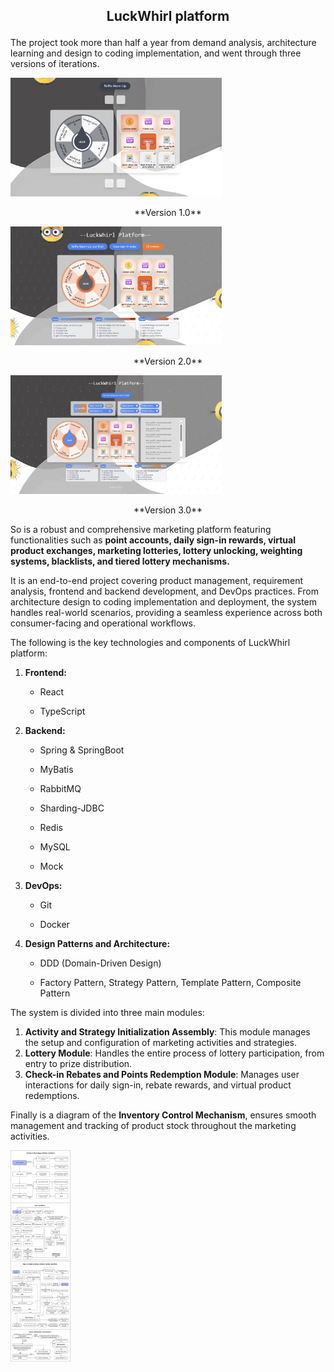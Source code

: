 ## <p style="text-align: center;">LuckWhirl platform</p>

The project took more than half a year from demand analysis, architecture learning and design to coding implementation, and went through three versions of iterations.

<img src="docs\readme\v1.jpg" style="zoom: 33%;" />

<p style="text-align: center;">**Version 1.0**</p>																						

<img src="docs\readme\v2.jpg" style="zoom: 33%;" />

<p style="text-align: center;">**Version 2.0**</p>																	

<img src="docs\readme\v3.jpg" style="zoom: 33%;" />

<p style="text-align: center;">**Version 3.0**</p>																						



So is a robust and comprehensive marketing platform featuring functionalities such as **point accounts, daily sign-in rewards, virtual product exchanges, marketing lotteries, lottery unlocking, weighting systems, blacklists, and tiered lottery mechanisms.**

It is an end-to-end project covering product management, requirement analysis, frontend and backend development, and DevOps practices. From architecture design to coding implementation and deployment, the system handles real-world scenarios, providing a seamless experience across both consumer-facing and operational workflows.

The following is the key technologies and components of LuckWhirl platform:

1. **Frontend:**

   - React

   - TypeScript

2. **Backend:**

   - Spring & SpringBoot

   - MyBatis

   - RabbitMQ

   - Sharding-JDBC

   - Redis

   - MySQL

   - Mock

3. **DevOps:**

   - Git

   - Docker

4. **Design Patterns and Architecture:**

   - DDD (Domain-Driven Design)

   - Factory Pattern, Strategy Pattern, Template Pattern, Composite Pattern



The system is divided into three main modules:

1. **Activity and Strategy Initialization Assembly**: This module manages the setup and configuration of marketing activities and strategies.
2. **Lottery Module**: Handles the entire process of lottery participation, from entry to prize distribution.
3. **Check-in Rebates and Points Redemption Module**: Manages user interactions for daily sign-in, rebate rewards, and virtual product redemptions.

Finally is a diagram of the **Inventory Control Mechanism**, ensures smooth management and tracking of product stock throughout the marketing activities.

<img src="docs\readme\luckWhirl workflow.png" style="zoom: 33%;" />

